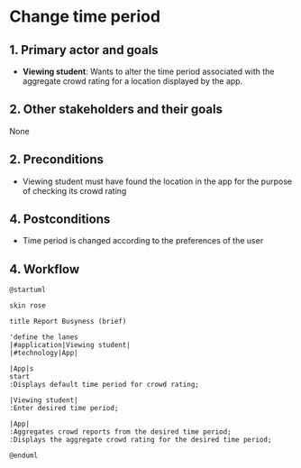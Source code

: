 # Change time period

## 1. Primary actor and goals
* __Viewing student__: Wants to alter the time period associated with the aggregate crowd rating for a location displayed by the app. 


## 2. Other stakeholders and their goals

None


## 2. Preconditions

* Viewing student must have found the location in the app for the purpose of checking its crowd rating 

## 4. Postconditions

* Time period is changed according to the preferences of the user


## 4. Workflow

```plantuml
@startuml

skin rose

title Report Busyness (brief)

'define the lanes
|#application|Viewing student|
|#technology|App|

|App|s
start
:Displays default time period for crowd rating;

|Viewing student|
:Enter desired time period; 

|App|
:Aggregates crowd reports from the desired time period; 
:Displays the aggregate crowd rating for the desired time period; 

@enduml
```